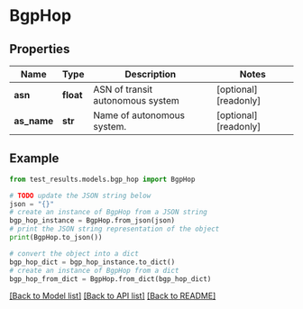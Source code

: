 # BgpHop


## Properties

Name | Type | Description | Notes
------------ | ------------- | ------------- | -------------
**asn** | **float** | ASN of transit autonomous system | [optional] [readonly] 
**as_name** | **str** | Name of autonomous system. | [optional] [readonly] 

## Example

```python
from test_results.models.bgp_hop import BgpHop

# TODO update the JSON string below
json = "{}"
# create an instance of BgpHop from a JSON string
bgp_hop_instance = BgpHop.from_json(json)
# print the JSON string representation of the object
print(BgpHop.to_json())

# convert the object into a dict
bgp_hop_dict = bgp_hop_instance.to_dict()
# create an instance of BgpHop from a dict
bgp_hop_from_dict = BgpHop.from_dict(bgp_hop_dict)
```
[[Back to Model list]](../README.md#documentation-for-models) [[Back to API list]](../README.md#documentation-for-api-endpoints) [[Back to README]](../README.md)


